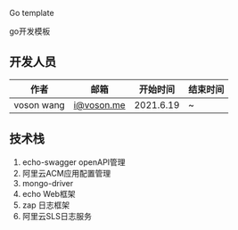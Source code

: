 Go template

go开发模板

## 开发人员

| 作者 | 邮箱 |开始时间 |结束时间 |
| ------ | ------ | ------ |------ |
| voson wang | i@voson.me | 2021.6.19 |~ |

## 技术栈

1. echo-swagger openAPI管理
2. 阿里云ACM应用配置管理
3. mongo-driver
4. echo Web框架
5. zap 日志框架
6. 阿里云SLS日志服务